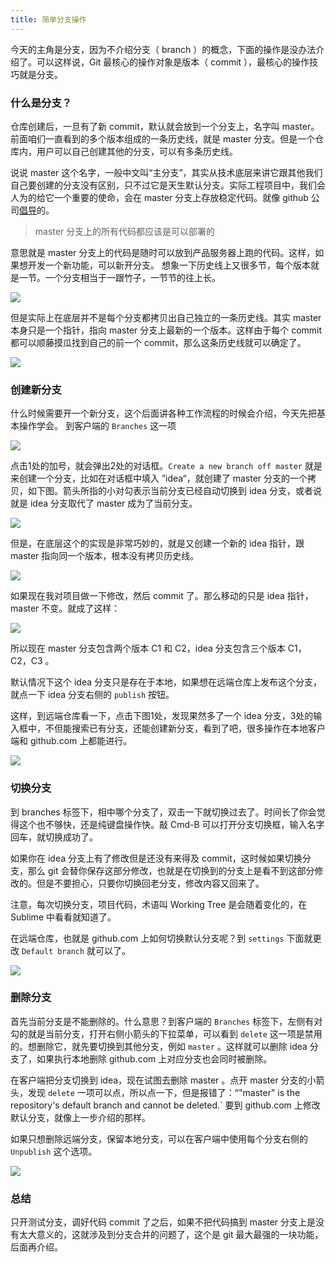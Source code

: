 ```yaml
---
title: 简单分支操作
---
```


今天的主角是分支，因为不介绍分支（ branch ）的概念，下面的操作是没办法介绍了。可以这样说，Git 最核心的操作对象是版本（ commit ），最核心的操作技巧就是分支。

<!-- https://help.github.com/articles/branching-out/ -->

### 什么是分支？

仓库创建后，一旦有了新 commit，默认就会放到一个分支上，名字叫 master。前面咱们一直看到的多个版本组成的一条历史线，就是 master 分支。但是一个仓库内，用户可以自己创建其他的分支，可以有多条历史线。

说说 master 这个名字，一般中文叫“主分支”，其实从技术底层来讲它跟其他我们自己要创建的分支没有区别，只不过它是天生默认分支。实际工程项目中，我们会人为的给它一个重要的使命，会在 master 分支上存放稳定代码。就像 github 公司[倡导](http://scottchacon.com/2011/08/31/github-flow.html)的。

> master 分支上的所有代码都应该是可以部署的

意思就是 master 分支上的代码是随时可以放到产品服务器上跑的代码。这样，如果想开发一个新功能，可以新开分支。 想象一下历史线上又很多节，每个版本就是一节。一个分支相当于一跟竹子，一节节的往上长。

![](images/simple_branching/bamboo.jpeg)

但是实际上在底层并不是每个分支都拷贝出自己独立的一条历史线。其实 master 本身只是一个指针，指向 master 分支上最新的一个版本。这样由于每个 commit 都可以顺藤摸瓜找到自己的前一个 commit，那么这条历史线就可以确定了。

![](images/simple_branching/master_branch.png)

### 创建新分支

什么时候需要开一个新分支，这个后面讲各种工作流程的时候会介绍，今天先把基本操作学会。
到客户端的 `Branches` 这一项

![](images/simple_branching/create.png)

点击1处的加号，就会弹出2处的对话框。`Create a new branch off master` 就是来创建一个分支，比如在对话框中填入 ”idea“，就创建了 master 分支的一个拷贝，如下图。箭头所指的小对勾表示当前分支已经自动切换到 idea 分支，或者说就是 idea 分支取代了 master 成为了当前分支。

![](images/simple_branching/idea_branch.png)

但是，在底层这个的实现是非常巧妙的，就是又创建一个新的 idea 指针，跟 master 指向同一个版本，根本没有拷贝历史线。

![](images/simple_branching/new_branch.png)

如果现在我对项目做一下修改，然后 commit 了。那么移动的只是 idea 指针，master 不变。就成了这样：

![](images/simple_branching/new_branch_commit.png)

所以现在 master 分支包含两个版本 C1 和 C2，idea 分支包含三个版本 C1，C2，C3 。

默认情况下这个 idea 分支只是存在于本地，如果想在远端仓库上发布这个分支，就点一下 idea 分支右侧的 `publish` 按钮。

这样，到远端仓库看一下，点击下图1处，发现果然多了一个 idea 分支，3处的输入框中，不但能搜索已有分支，还能创建新分支，看到了吧，很多操作在本地客户端和 github.com 上都能进行。

![](images/simple_branching/github_idea_branch.png)


### 切换分支
到 branches 标签下，相中哪个分支了，双击一下就切换过去了。时间长了你会觉得这个也不够快，还是纯键盘操作快。敲 Cmd-B 可以打开分支切换框，输入名字回车，就切换成功了。

如果你在 idea 分支上有了修改但是还没有来得及 commit，这时候如果切换分支，那么 git 会替你保存这部分修改，也就是在切换到的分支上是看不到这部分修改的。但是不要担心，只要你切换回老分支，修改内容又回来了。

注意，每次切换分支，项目代码，术语叫 Working Tree 是会随着变化的，在 Sublime 中看看就知道了。

<!-- https://help.github.com/articles/why-did-my-changes-disappear-when-switching-branches/ -->

在远端仓库，也就是 github.com 上如何切换默认分支呢？到 `settings` 下面就更改 `Default branch` 就可以了。

![](images/simple_branching/default_branch.png)

### 删除分支

首先当前分支是不能删除的。什么意思？到客户端的 `Branches` 标签下，左侧有对勾的就是当前分支，打开右侧小箭头的下拉菜单，可以看到 `delete` 这一项是禁用的。想删除它，就先要切换到其他分支，例如 `master` 。这样就可以删除 idea 分支了，如果执行本地删除 github.com 上对应分支也会同时被删除。

在客户端把分支切换到 idea，现在试图去删除 master 。点开 master 分支的小箭头，发现 `delete` 一项可以点，所以点一下，但是报错了：“"master" is the repository's default branch and cannot be deleted.` 要到 github.com 上修改默认分支，就像上一步介绍的那样。

如果只想删除远端分支，保留本地分支，可以在客户端中使用每个分支右侧的 `Unpublish` 这个选项。

![](images/simple_branching/unpublish.png)

### 总结

只开测试分支，调好代码 commit 了之后，如果不把代码搞到 master 分支上是没有太大意义的，这就涉及到分支合并的问题了，这个是 git 最大最强的一块功能，后面再介绍。